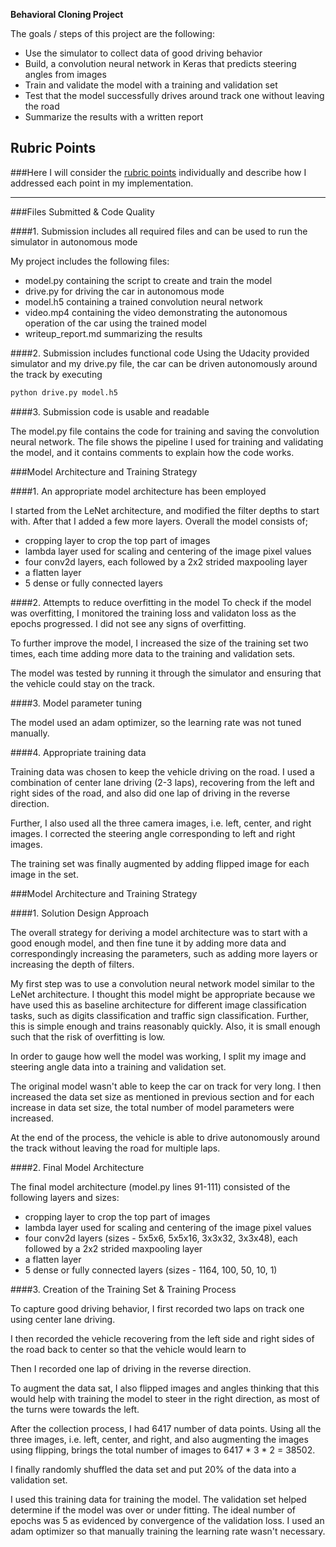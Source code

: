 **Behavioral Cloning Project**

The goals / steps of this project are the following:
* Use the simulator to collect data of good driving behavior
* Build, a convolution neural network in Keras that predicts steering angles from images
* Train and validate the model with a training and validation set
* Test that the model successfully drives around track one without leaving the road
* Summarize the results with a written report


[//]: # (Image References)

## Rubric Points
###Here I will consider the [rubric points](https://review.udacity.com/#!/rubrics/432/view) individually and describe how I addressed each point in my implementation.  

---
###Files Submitted & Code Quality

####1. Submission includes all required files and can be used to run the simulator in autonomous mode

My project includes the following files:
* model.py containing the script to create and train the model
* drive.py for driving the car in autonomous mode
* model.h5 containing a trained convolution neural network 
* video.mp4 containing the video demonstrating the autonomous operation of the car using the trained model
* writeup_report.md summarizing the results

####2. Submission includes functional code
Using the Udacity provided simulator and my drive.py file, the car can be driven autonomously around the track by executing 
```sh
python drive.py model.h5
```

####3. Submission code is usable and readable

The model.py file contains the code for training and saving the convolution neural network. The file shows the pipeline I used for training and validating the model, and it contains comments to explain how the code works.

###Model Architecture and Training Strategy

####1. An appropriate model architecture has been employed

I started from the LeNet architecture, and modified the filter depths to start with. After that I added a few more layers.
Overall the model consists of;
* cropping layer to crop the top part of images
* lambda layer used for scaling and centering of the image pixel values 
* four conv2d layers, each followed by a 2x2 strided maxpooling layer
* a flatten layer
* 5 dense or fully connected layers

####2. Attempts to reduce overfitting in the model
To check if the model was overfitting, I monitored the training loss and validaton loss as the epochs progressed. I did not see any signs of overfitting.

To further improve the model, I increased the size of the training set two times, each time adding more data to the training and validation sets.

The model was tested by running it through the simulator and ensuring that the vehicle could stay on the track.

####3. Model parameter tuning

The model used an adam optimizer, so the learning rate was not tuned manually.

####4. Appropriate training data

Training data was chosen to keep the vehicle driving on the road. I used a combination of center lane driving (2-3 laps), recovering from the left and right sides of the road, and also did one lap of driving in the reverse direction.  

Further, I also used all the three camera images, i.e. left, center, and right images. I corrected the steering angle corresponding to left and right images. 

The training set was finally augmented by adding flipped image for each image in the set. 

###Model Architecture and Training Strategy

####1. Solution Design Approach

The overall strategy for deriving a model architecture was to start with a good enough model, and then fine tune it by adding more data and correspondingly increasing the parameters, such as adding more layers or increasing the depth of filters.

My first step was to use a convolution neural network model similar to the LeNet architecture. I thought this model might be appropriate because we have used this as baseline architecture for different image classification tasks, such as digits classification and traffic sign classification. Further, this is simple enough and trains reasonably quickly. Also, it is small enough such that the risk of overfitting is low.

In order to gauge how well the model was working, I split my image and steering angle data into a training and validation set. 

The original model wasn't able to keep the car on track for very long. I then increased the data set size as mentioned in previous section and for each increase in data set size, the total number of model parameters were increased.

At the end of the process, the vehicle is able to drive autonomously around the track without leaving the road for multiple laps.

####2. Final Model Architecture

The final model architecture (model.py lines 91-111) consisted of the following layers and sizes:

* cropping layer to crop the top part of images
* lambda layer used for scaling and centering of the image pixel values 
* four conv2d layers (sizes - 5x5x6, 5x5x16, 3x3x32, 3x3x48), each followed by a 2x2 strided maxpooling layer
* a flatten layer
* 5 dense or fully connected layers (sizes - 1164, 100, 50, 10, 1)

####3. Creation of the Training Set & Training Process

To capture good driving behavior, I first recorded two laps on track one using center lane driving. 

I then recorded the vehicle recovering from the left side and right sides of the road back to center so that the vehicle would learn to 

Then I recorded one lap of driving in the reverse direction.

To augment the data sat, I also flipped images and angles thinking that this would help with training the model to steer in the right direction, as most of the turns were towards the left.

After the collection process, I had 6417 number of data points. Using all the three images, i.e. left, center, and right, and also augmenting the images using flipping, brings the total number of images to 6417 * 3 * 2 = 38502.

I finally randomly shuffled the data set and put 20% of the data into a validation set. 

I used this training data for training the model. The validation set helped determine if the model was over or under fitting. The ideal number of epochs was 5 as evidenced by convergence of the validation loss. I used an adam optimizer so that manually training the learning rate wasn't necessary.
